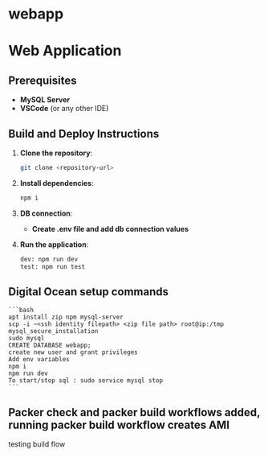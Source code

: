 # webapp

# Web Application

## Prerequisites
- **MySQL Server**
- **VSCode** (or any other IDE)

## Build and Deploy Instructions

1. **Clone the repository**:
    ```bash
    git clone <repository-url>
    ```

2. **Install dependencies**:
    ```bash
    npm i
    ```

3. **DB connection**:
    - **Create .env file and add db connection values**

4. **Run the application**:
    ```bash
    dev: npm run dev
    test: npm run test
    ```

## Digital Ocean setup commands
    ```bash
    apt install zip npm mysql-server
    scp -i ~<ssh identity filepath> <zip file path> root@ip:/tmp
    mysql_secure_installation
    sudo mysql
    CREATE DATABASE webapp;
    create new user and grant privileges
    Add env variables
    npm i
    npm run dev
    To start/stop sql : sudo service mysql stop
    ```

## Packer check and packer build workflows added, running packer build workflow creates AMI

testing build flow
